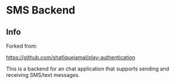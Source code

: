 # SMS Backend

## Info

Forked from:

https://github.com/shafiquejamal/play-authentication

This is a backend for an chat application that supports sending and receiving SMS/text messages. 